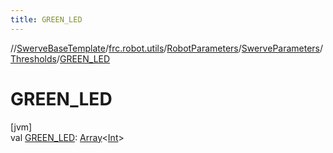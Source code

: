 ```yaml
---
title: GREEN_LED
---
```

//[SwerveBaseTemplate](../../../../../index.html)/[frc.robot.utils](../../../index.html)/[RobotParameters](../../index.html)/[SwerveParameters](../index.html)/[Thresholds](index.html)/[GREEN_LED](-g-r-e-e-n_-l-e-d.html)



# GREEN_LED



[jvm]\
val [GREEN_LED](-g-r-e-e-n_-l-e-d.html): [Array](https://kotlinlang.org/api/latest/jvm/stdlib/kotlin/-array/index.html)&lt;[Int](https://kotlinlang.org/api/latest/jvm/stdlib/kotlin/-int/index.html)&gt;




